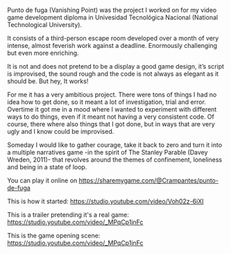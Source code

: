 Punto de fuga (Vanishing Point) was the project I worked on for my video game development diploma in Univesidad Tecnológica Nacional (National Technological University).

It consists of a third-person escape room developed over a month of very intense, almost feverish work against a deadline. Enormously challenging but even more enriching.

It is not and does not pretend to be a display a good game design, it’s script is improvised, the sound rough and the code is not always as elegant as it should be. But hey, It works!

For me it has a very ambitious project. There were tons of things I had no idea how to get done, so it meant a lot of investigation, trial and error. Overtime it got me in a mood where I wanted to experiment with different ways to do things, even if it meant not having a very consistent code. Of course, there where also things that I got done, but in ways that are very ugly and I know could be improvised.

Someday I would like to gather courage, take it back to zero and turn it into a multiple narratives game -in the spirit of The Stanley Parable (Davey Wreden, 2011)- that revolves around the themes of confinement, loneliness and being in a state of loop.


You can play it online on https://sharemygame.com/@Crampantes/punto-de-fuga


This is how it started: https://studio.youtube.com/video/Voh02z-6iXI

This is a trailer pretending it's a real game: https://studio.youtube.com/video/_MPqCp1jnFc

This is the game opening scene: https://studio.youtube.com/video/_MPqCp1jnFc

